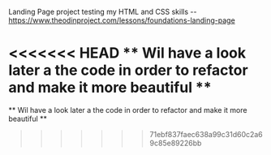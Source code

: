 Landing Page project testing my HTML and CSS skills -- https://www.theodinproject.com/lessons/foundations-landing-page

<<<<<<< HEAD
** Wil have a look later a the code in order to refactor and make it more beautiful **
=======
** Wil have a look later a the code in order to refactor and make it more beautiful **
>>>>>>> 71ebf837faec638a99c31d60c2a69c85e89226bb
